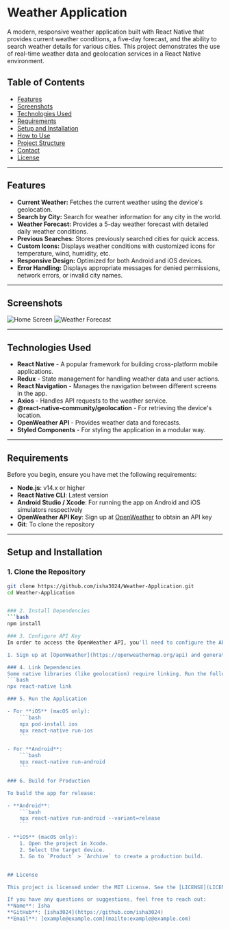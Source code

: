 # Weather Application

A modern, responsive weather application built with React Native that provides current weather conditions, a five-day forecast, and the ability to search weather details for various cities. This project demonstrates the use of real-time weather data and geolocation services in a React Native environment.

## Table of Contents
- [Features](#features)
- [Screenshots](#screenshots)
- [Technologies Used](#technologies-used)
- [Requirements](#requirements)
- [Setup and Installation](#setup-and-installation)
- [How to Use](#how-to-use)
- [Project Structure](#project-structure)
- [Contact](#contact)
- [License](#license)

---

## Features

- **Current Weather:** Fetches the current weather using the device's geolocation.
- **Search by City:** Search for weather information for any city in the world.
- **Weather Forecast:** Provides a 5-day weather forecast with detailed daily weather conditions.
- **Previous Searches:** Stores previously searched cities for quick access.
- **Custom Icons:** Displays weather conditions with customized icons for temperature, wind, humidity, etc.
- **Responsive Design:** Optimized for both Android and iOS devices.
- **Error Handling:** Displays appropriate messages for denied permissions, network errors, or invalid city names.

---

## Screenshots

![Home Screen](link_to_home_screen_screenshot)
![Weather Forecast](link_to_forecast_screenshot)

---

## Technologies Used

- **React Native** - A popular framework for building cross-platform mobile applications.
- **Redux** - State management for handling weather data and user actions.
- **React Navigation** - Manages the navigation between different screens in the app.
- **Axios** - Handles API requests to the weather service.
- **@react-native-community/geolocation** - For retrieving the device's location.
- **OpenWeather API** - Provides weather data and forecasts.
- **Styled Components** - For styling the application in a modular way.
  
---

## Requirements

Before you begin, ensure you have met the following requirements:

- **Node.js**: v14.x or higher
- **React Native CLI**: Latest version
- **Android Studio / Xcode**: For running the app on Android and iOS simulators respectively
- **OpenWeather API Key**: Sign up at [OpenWeather](https://openweathermap.org/api) to obtain an API key
- **Git**: To clone the repository

---

## Setup and Installation

### 1. Clone the Repository
```bash
git clone https://github.com/isha3024/Weather-Application.git
cd Weather-Application


### 2. Install Dependencies
```bash
npm install

### 3. Configure API Key
In order to access the OpenWeather API, you'll need to configure the API key.

1. Sign up at [OpenWeather](https://openweathermap.org/api) and generate an API key.

### 4. Link Dependencies
Some native libraries (like geolocation) require linking. Run the following command:
```bash
npx react-native link

### 5. Run the Application

- For **iOS** (macOS only):
    ```bash
    npx pod-install ios
    npx react-native run-ios
    ```

- For **Android**:
    ```bash
    npx react-native run-android
    ```

### 6. Build for Production

To build the app for release:

- **Android**:
    ```bash
    npx react-native run-android --variant=release
    ```

- **iOS** (macOS only):
    1. Open the project in Xcode.
    2. Select the target device.
    3. Go to `Product` > `Archive` to create a production build.


## License

This project is licensed under the MIT License. See the [LICENSE](LICENSE) file for details.

If you have any questions or suggestions, feel free to reach out:
**Name**: Isha  
**GitHub**: [isha3024](https://github.com/isha3024)  
**Email**: [example@example.com](mailto:example@example.com)
